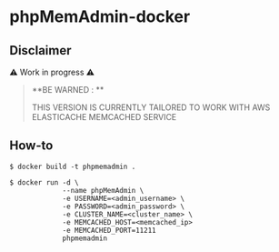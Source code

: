 # phpMemAdmin-docker

## Disclaimer

​:warning: Work in progress :warning:

> **BE WARNED : **
>
>  THIS VERSION IS CURRENTLY TAILORED TO WORK WITH AWS ELASTICACHE MEMCACHED SERVICE

## How-to

```
$ docker build -t phpmemadmin .

$ docker run -d \
             --name phpMemAdmin \
             -e USERNAME=<admin_username> \
             -e PASSWORD=<admin_password> \
             -e CLUSTER_NAME=<cluster_name> \
             -e MEMCACHED_HOST=<memcached_ip>
             -e MEMCACHED_PORT=11211
             phpmemadmin
```
